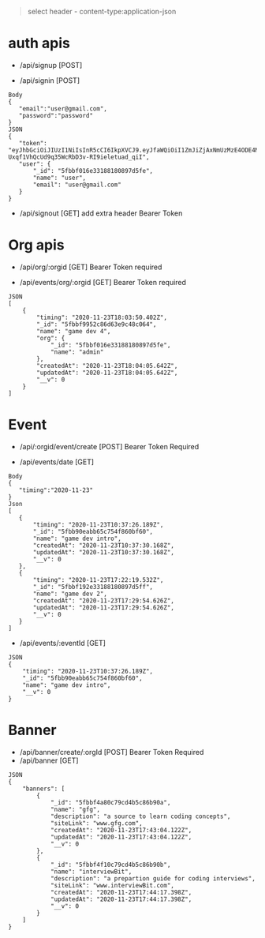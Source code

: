 > select header - content-type:application-json 
# auth apis 
 + /api/signup  [POST]  

 + /api/signin [POST]   
 ```
 Body 
 {
    "email":"user@gmail.com",
    "password":"password"
}
JSON
{
    "token": "eyJhbGciOiJIUzI1NiIsInR5cCI6IkpXVCJ9.eyJfaWQiOiI1ZmJiZjAxNmUzMzE4ODE4MDg5N2Q1ZmUiLCJpYXQiOjE2MDY0NTQwMjR9.ZXoA-Uxqf1VhQcUd9q35WcRbD3v-RI9ieletuad_qiI",
    "user": {
        "_id": "5fbbf016e33188180897d5fe",
        "name": "user",
        "email": "user@gmail.com"
    }
}
 ```
 
 + /api/signout [GET] add extra header Bearer Token 

# Org apis  
+ /api/org/:orgid [GET] Bearer Token required 

+ /api/events/org/:orgid [GET] Bearer Token required 
```
JSON 
[
    {
        "timing": "2020-11-23T18:03:50.402Z",
        "_id": "5fbbf9952c86d63e9c48c064",
        "name": "game dev 4",
        "org": {
            "_id": "5fbbf016e33188180897d5fe",
            "name": "admin"
        },
        "createdAt": "2020-11-23T18:04:05.642Z",
        "updatedAt": "2020-11-23T18:04:05.642Z",
        "__v": 0
    }
]
```

# Event  
+ /api/:orgid/event/create [POST] Bearer Token Required 

+ /api/events/date  [GET]  
 ```
 Body 
{
    "timing":"2020-11-23"
}
Json
[
    {
        "timing": "2020-11-23T10:37:26.189Z",
        "_id": "5fbb90eabb65c754f860bf60",
        "name": "game dev intro",
        "createdAt": "2020-11-23T10:37:30.168Z",
        "updatedAt": "2020-11-23T10:37:30.168Z",
        "__v": 0
    },
    {
        "timing": "2020-11-23T17:22:19.532Z",
        "_id": "5fbbf192e33188180897d5ff",
        "name": "game dev 2",
        "createdAt": "2020-11-23T17:29:54.626Z",
        "updatedAt": "2020-11-23T17:29:54.626Z",
        "__v": 0
    }
]
 ```
 
+ /api/events/:eventId  [GET] 
```
JSON
{
    "timing": "2020-11-23T10:37:26.189Z",
    "_id": "5fbb90eabb65c754f860bf60",
    "name": "game dev intro",
    "__v": 0
}
```

# Banner  
+ /api/banner/create/:orgId [POST] Bearer Token Required 
+ /api/banner  [GET]  
```
JSON
{
    "banners": [
        {
            "_id": "5fbbf4a80c79cd4b5c86b90a",
            "name": "gfg",
            "description": "a source to learn coding concepts",
            "siteLink": "www.gfg.com",
            "createdAt": "2020-11-23T17:43:04.122Z",
            "updatedAt": "2020-11-23T17:43:04.122Z",
            "__v": 0
        },
        {
            "_id": "5fbbf4f10c79cd4b5c86b90b",
            "name": "interviewBit",
            "description": "a prepartion guide for coding interviews",
            "siteLink": "www.interviewBit.com",
            "createdAt": "2020-11-23T17:44:17.398Z",
            "updatedAt": "2020-11-23T17:44:17.398Z",
            "__v": 0
        }
    ]
}
```

